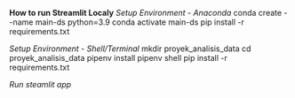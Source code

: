 **How to run Streamlit Localy**
*Setup Environment - Anaconda*
conda create --name main-ds python=3.9
conda activate main-ds
pip install -r requirements.txt

*Setup Environment - Shell/Terminal*
mkdir proyek_analisis_data
cd proyek_analisis_data
pipenv install
pipenv shell
pip install -r requirements.txt

*Run steamlit app*